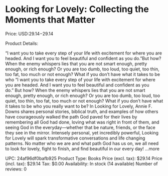 # Looking for Lovely: Collecting the Moments that Matter

Price: USD:$29.14-$29.14

Product Details:

“I want you to take every step of your life with excitement for where you are headed. And I want you to feel beautiful and confident as you do.”But how? When the enemy whispers lies that you are not smart enough, pretty enough, or rich enough? Or you are too dumb, too loud, too quiet, too thin, too fat, too much or not enough? What if you don’t have what it takes to be who “I want you to take every step of your life with excitement for where you are headed. And I want you to feel beautiful and confident as you do.” But how? When the enemy whispers lies that you are not smart enough, pretty enough, or rich enough? Or you are too dumb, too loud, too quiet, too thin, too fat, too much or not enough? What if you don’t have what it takes to be who you really want to be? In Looking for Lovely, Annie F. Downs shares personal stories, biblical truth, and examples of how others have courageously walked the path God paved for their lives by remembering all God had done, loving what was right in front of them, and seeing God in the everyday—whether that be nature, friends, or the face they see in the mirror. Intensely personal, yet incredibly powerful, Looking for Lovely will spark transformative conversations and life changing patterns. No matter who we are and what path God has us on, we all need to look for lovely, fight to finish, and find beautiful in our every day! ...more

UPC: 24af96df0bafb925
Product Type: Books
Price (excl. tax): $29.14
Price (incl. tax): $29.14
Tax: $0.00
Availability: In stock (14 available)
Number of reviews: 0